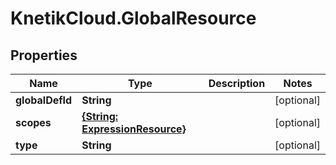 # KnetikCloud.GlobalResource

## Properties
Name | Type | Description | Notes
------------ | ------------- | ------------- | -------------
**globalDefId** | **String** |  | [optional] 
**scopes** | [**{String: ExpressionResource}**](ExpressionResource.md) |  | [optional] 
**type** | **String** |  | [optional] 


